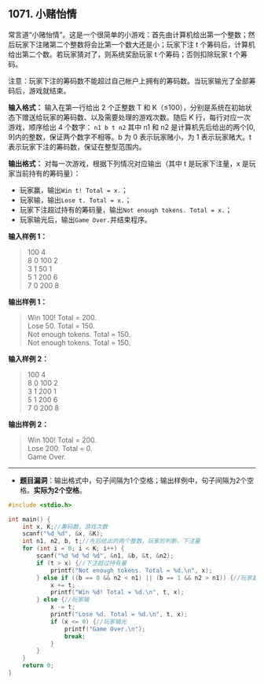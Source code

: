 ﻿## 1071. 小赌怡情
常言道“小赌怡情”。这是一个很简单的小游戏：首先由计算机给出第一个整数；然后玩家下注赌第二个整数将会比第一个数大还是小；玩家下注 t 个筹码后，计算机给出第二个数。若玩家猜对了，则系统奖励玩家 t 个筹码；否则扣除玩家 t 个筹码。

注意：玩家下注的筹码数不能超过自己帐户上拥有的筹码数。当玩家输光了全部筹码后，游戏就结束。

**输入格式：**
输入在第一行给出 2 个正整数 T 和 K（≤100），分别是系统在初始状态下赠送给玩家的筹码数、以及需要处理的游戏次数。随后 K 行，每行对应一次游戏，顺序给出 4 个数字：
`n1 b t n2`
其中 n1 和 n2 是计算机先后给出的两个\[0, 9]内的整数，保证两个数字不相等。b 为 0 表示玩家赌小，为 1 表示玩家赌大。t 表示玩家下注的筹码数，保证在整型范围内。

**输出格式：**
对每一次游戏，根据下列情况对应输出（其中 t 是玩家下注量，x 是玩家当前持有的筹码量）：
- 玩家赢，输出`Win t! Total = x.`；
- 玩家输，输出`Lose t. Total = x.`；
- 玩家下注超过持有的筹码量，输出`Not enough tokens. Total = x.`；
- 玩家输光后，输出`Game Over.`并结束程序。

**输入样例 1：**
>100 4  
8 0 100 2  
3 1 50 1  
5 1 200 6  
7 0 200 8  

**输出样例 1：**
>Win 100!  Total = 200.  
Lose 50.  Total = 150.  
Not enough tokens.  Total = 150.  
Not enough tokens.  Total = 150.  

**输入样例 2：**
>100 4  
8 0 100 2  
3 1 200 1  
5 1 200 6  
7 0 200 8  

**输出样例 2：**
>Win 100!  Total = 200.  
Lose 200.  Total = 0.  
Game Over.  

---
- **题目漏洞**：输出格式中，句子间隔为1个空格；输出样例中，句子间隔为2个空格。**实际为2个空格**。

```c
#include <stdio.h>

int main() {
	int x, K;//筹码数，游戏次数
	scanf("%d %d", &x, &K);
	int n1, n2, b, t;//先后给出的两个整数，玩家的判断，下注量 
	for (int i = 0; i < K; i++) {
		scanf("%d %d %d %d", &n1, &b, &t, &n2);
		if (t > x) {//下注超过持有量 
			printf("Not enough tokens. Total = %d.\n", x);
		} else if ((b == 0 && n2 < n1) || (b == 1 && n2 > n1)) {//玩家赢 
			x += t;
			printf("Win %d! Total = %d.\n", t, x);
		} else {//玩家输 
			x -= t; 
			printf("Lose %d. Total = %d.\n", t, x);
			if (x <= 0) {//玩家输光 
				printf("Game Over.\n");
				break;
			} 
		}
	}
	return 0;
}
```